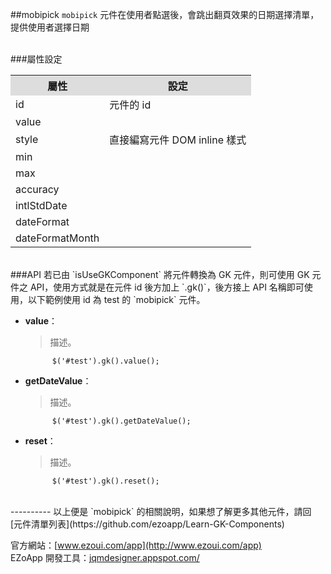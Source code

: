 ##mobipick
`mobipick` 元件在使用者點選後，會跳出翻頁效果的日期選擇清單，提供使用者選擇日期  


<br/>
###屬性設定
<table>

<tr>
<th style="background:#ddd;">屬性</th>
<th style="background:#ddd;">設定</th>
</tr>

<tr>
<td>id</td>
<td>元件的 id</td>
</tr>

<tr>
<td>value</td>
<td></td>
</tr>

<tr>
<td>style</td>
<td>直接編寫元件 DOM inline 樣式</td>
</tr>

<tr>
<td>min</td>
<td></td>
</tr>

<tr>
<td>max</td>
<td></td>
</tr>

<tr>
<td>accuracy</td>
<td></td>
</tr>

<tr>
<td>intlStdDate</td>
<td></td>
</tr>

<tr>
<td>dateFormat</td>
<td></td>
</tr>

<tr>
<td>dateFormatMonth</td>
<td></td>
</tr>

</table>

<br/>
###API
若已由 `isUseGKComponent` 將元件轉換為 GK 元件，則可使用 GK 元件之 API，使用方式就是在元件 id 後方加上 `.gk()`，後方接上 API 名稱即可使用，以下範例使用 id 為 test 的 `mobipick` 元件。

- **value**：  
  	> 描述。

			$('#test').gk().value();

- **getDateValue**：  
  	> 描述。

			$('#test').gk().getDateValue();

- **reset**：  
  	> 描述。

			$('#test').gk().reset();


<br/>
----------
以上便是 `mobipick` 的相關說明，如果想了解更多其他元件，請回 [元件清單列表](https://github.com/ezoapp/Learn-GK-Components)  

官方網站：[www.ezoui.com/app](http://www.ezoui.com/app)  
EZoApp 開發工具：[jqmdesigner.appspot.com/](http://jqmdesigner.appspot.com/)




